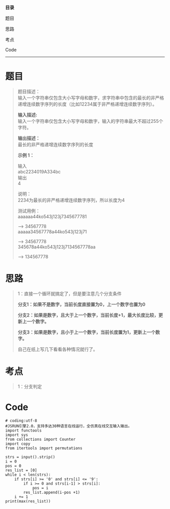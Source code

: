 **目录**

题目

思路

考点

Code

* * *

# 题目

> 题目描述：  
>  输入一个字符串仅包含大小写字母和数字，求字符串中包含的最长的非严格递增连续数字序列的长度（比如12234属于非严格递增连续数字序列）。
>
> **输入描述:**  
>  输入一个字符串仅包含大小写字母和数字，输入的字符串最大不超过255个字符。
>
> **输出描述：**  
>  最长的非严格递增连续数字序列的长度
>
> **示例 1：**
>
> 输入  
>  abc2234019A334bc  
>  输出  
>  4
>
>  
>  说明：  
>  2234为最长的非严格递增连续数字序列，所以长度为4
>
> 测试用例：  
>  aaaaaa44ko543j123j7345677781
>
> \--> 34567778  
>  aaaaa34567778a44ko543j123j71
>
> \--> 34567778  
>  345678a44ko543j123j7134567778aa
>
> \--> 134567778

# 思路

> 1：直接一个循环就搞定了，但是要注意几个分支条件
>
> **分支1：如果不是数字，当前长度直接置为0，上一个数字也置为0**
>
> **分支2：如果是数字，且大于上一个数字，当前长度+1，最大长度比较，更新上一个数字。**
>
> **分支3：如果是数字，且小于上一个数字，当前长度置为1，更新上一个数字。**
>
> 自己在纸上写几下看看各种情况就行了。

# 考点

> 1：分支判定

# Code

    
    
    # coding:utf-8
    #JSRUN引擎2.0，支持多达30种语言在线运行，全仿真在线交互输入输出。 
    import functools
    import sys
    from collections import Counter
    import copy
    from itertools import permutations
    
    strs = input().strip()
    i = 0
    pos = 0
    res_list = [0]
    while i < len(strs):
        if strs[i] >= '0' and strs[i] <= '9':
            if i >= 0 and strs[i-1] > strs[i]:
                pos = i
            res_list.append(i-pos +1)
        i += 1
    print(max(res_list))
    

